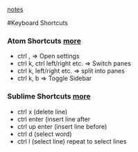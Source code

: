 [notes](notes.md)

#Keyboard Shortcuts

### Atom Shortcuts [more](http://bit.ly/24lIABu)
- ctrl , => Open settings
- ctrl k, ctrl left/right etc. =>  Switch panes
- ctrl k, left/right etc. => split into panes
- ctrl k, b => Toggle Sidebar

### Sublime Shortcuts [more](http://bit.ly/1YRfsfp)
 - ctrl x (delete line)
 - ctrl enter (insert line after
 - ctrl up enter (insert line before)
 - ctrl d (select word)
 - ctrl l (select line) repeat to select lines
